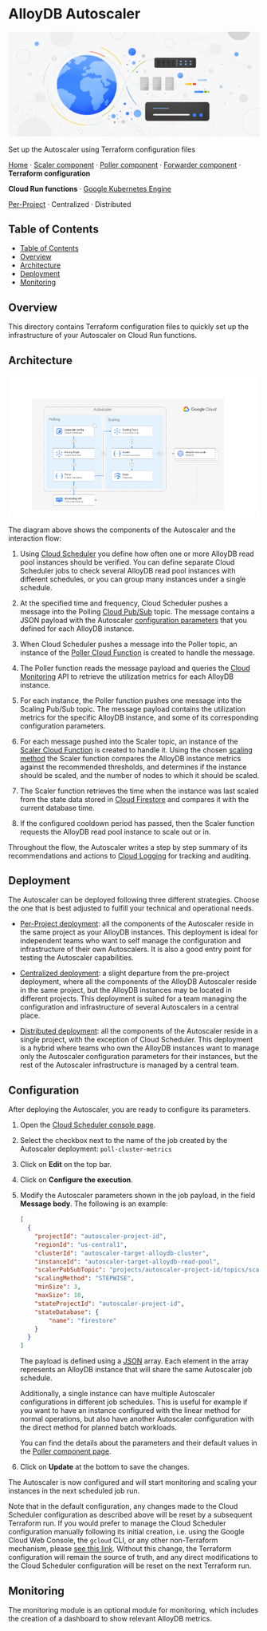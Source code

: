 # AlloyDB Autoscaler

![AlloyDB Autoscaler](../../../resources/hero-image.jpg)

Set up the Autoscaler using Terraform configuration files

[Home](../../../README.md) ·
[Scaler component](../../../src/alloydb-autoscaler/scaler/README.md) ·
[Poller component](../../../src/alloydb-autoscaler/poller/README.md) ·
[Forwarder component](../../../src/alloydb-autoscaler/forwarder/README.md) ·
**Terraform configuration**

**Cloud Run functions** · [Google Kubernetes Engine](../gke/README.md)

[Per-Project](./per-project/README.md) · Centralized · Distributed

## Table of Contents

-   [Table of Contents](#table-of-contents)
-   [Overview](#overview)
-   [Architecture](#architecture)
-   [Deployment](#deployment)
-   [Monitoring](#monitoring)

## Overview

This directory contains Terraform configuration files to quickly set up the
infrastructure of your Autoscaler on Cloud Run functions.

## Architecture

![Cloud Functions Architecture](../../../resources/architecture-per-project.png)

The diagram above shows the components of the Autoscaler and the interaction
flow:

1.  Using [Cloud Scheduler][cloud-scheduler] you define how often one or more
    AlloyDB read pool instances should be verified. You can define separate
    Cloud Scheduler jobs to check several AlloyDB read pool instances with
    different schedules, or you can group many instances under a single
    schedule.

1.  At the specified time and frequency, Cloud Scheduler pushes a message into
    the Polling [Cloud Pub/Sub][cloud-pub-sub] topic. The message contains a
    JSON payload with the Autoscaler [configuration parameters](#configuration)
    that you defined for each AlloyDB instance.

1.  When Cloud Scheduler pushes a message into the Poller topic, an instance of
    the [Poller Cloud Function][autoscaler-poller] is created to handle the
    message.

1.  The Poller function reads the message payload and queries the [Cloud
    Monitoring][cloud-monitoring] API to retrieve the utilization metrics for
    each AlloyDB instance.

1.  For each instance, the Poller function pushes one message into the Scaling
    Pub/Sub topic. The message payload contains the utilization metrics for the
    specific AlloyDB instance, and some of its corresponding configuration
    parameters.

1.  For each message pushed into the Scaler topic, an instance of the [Scaler
    Cloud Function][autoscaler-scaler] is created to handle it. Using the chosen
    [scaling method][scaling-methods] the Scaler function compares the AlloyDB
    instance metrics against the recommended thresholds, and determines if the
    instance should be scaled, and the number of nodes to which it should be
    scaled.

1.  The Scaler function retrieves the time when the instance was last scaled
    from the state data stored in [Cloud Firestore][cloud-firestore] and
    compares it with the current database time.

1.  If the configured cooldown period has passed, then the Scaler function
    requests the AlloyDB read pool instance to scale out or in.

Throughout the flow, the Autoscaler writes a step by step summary of its
recommendations and actions to [Cloud Logging][cloud-logging] for tracking and
auditing.

## Deployment

The Autoscaler can be deployed following three different strategies. Choose the
one that is best adjusted to fulfill your technical and operational needs.

-   [Per-Project deployment](./per-project/README.md): all the components of the
    Autoscaler reside in the same project as your AlloyDB instances.
    This deployment is ideal for independent teams who want to self manage the
    configuration and infrastructure of their own Autoscalers. It is also a good
    entry point for testing the Autoscaler capabilities.

-   [Centralized deployment](./centralized/README.md): a slight departure from
    the pre-project deployment, where all the components of the AlloyDB
    Autoscaler reside in the same project, but the AlloyDB instances may be
    located in different projects. This deployment is suited for a team managing
    the configuration and infrastructure of several Autoscalers in a central
    place.

-   [Distributed deployment](./distributed/README.md): all the components of the
    Autoscaler reside in a single project, with the exception of Cloud
    Scheduler. This deployment is a hybrid where teams who own the AlloyDB
    instances want to manage only the Autoscaler configuration parameters for
    their instances, but the rest of the Autoscaler infrastructure is managed by
    a central team.

## Configuration

After deploying the Autoscaler, you are ready to configure its parameters.

1.  Open the [Cloud Scheduler console page][cloud-scheduler-console].

1.  Select the checkbox next to the name of the job created by the Autoscaler
    deployment: `poll-cluster-metrics`

1.  Click on **Edit** on the top bar.

1.  Click on **Configure the execution**.

1.  Modify the Autoscaler parameters shown in the job payload, in the field
    **Message body**. The following is an example:

    ```json
    [
      {
        "projectId": "autoscaler-project-id",
        "regionId": "us-central1",
        "clusterId": "autoscaler-target-alloydb-cluster",
        "instanceId": "autoscaler-target-alloydb-read-pool",
        "scalerPubSubTopic": "projects/autoscaler-project-id/topics/scaler-topic",
        "scalingMethod": "STEPWISE",
        "minSize": 3,
        "maxSize": 10,
        "stateProjectId": "autoscaler-project-id",
        "stateDatabase": {
            "name": "firestore"
        }
      }
    ]
    ```

    The payload is defined using a [JSON][json] array. Each element in the array
    represents an AlloyDB instance that will share the same Autoscaler job
    schedule.

    Additionally, a single instance can have multiple Autoscaler configurations
    in different job schedules. This is useful for example if you want to have
    an instance configured with the linear method for normal operations, but
    also have another Autoscaler configuration with the direct method for
    planned batch workloads.

    You can find the details about the parameters and their default values in
    the [Poller component page][autoscaler-poller].

1.  Click on **Update** at the bottom to save the changes.

The Autoscaler is now configured and will start monitoring and scaling your
instances in the next scheduled job run.

Note that in the default configuration, any changes made to the Cloud Scheduler
configuration as described above will be reset by a subsequent Terraform run. If
you would prefer to manage the Cloud Scheduler configuration manually following
its initial creation, i.e. using the Google Cloud Web Console, the `gcloud` CLI,
or any other non-Terraform mechanism, please [see this
link][cloud-scheduler-lifecycle]. Without this change, the Terraform
configuration will remain the source of truth, and any direct modifications to
the Cloud Scheduler configuration will be reset on the next Terraform run.

## Monitoring

The monitoring module is an optional module for monitoring, which includes the
creation of a dashboard to show relevant AlloyDB metrics.

[autoscaler-poller]: ../../../src/alloydb-autoscaler/poller/README.md
[autoscaler-scaler]: ../../../src/alloydb-autoscaler/scaler/README.md
[cloud-firestore]: https://firebase.google.com/docs/firestore
[cloud-logging]: https://cloud.google.com/logging
[cloud-pub-sub]: https://cloud.google.com/pubsub
[cloud-monitoring]: https://cloud.google.com/monitoring
[cloud-scheduler]: https://cloud.google.com/scheduler
[cloud-scheduler-console]: https://console.cloud.google.com/cloudscheduler
[cloud-scheduler-lifecycle]: ../../../terraform/autoscaler-core/modules/autoscaler-scheduler/main.tf
[json]: https://www.json.org/
[scaling-methods]: ../../../src/alloydb-autoscaler/scaler/README.md#scaling-methods
